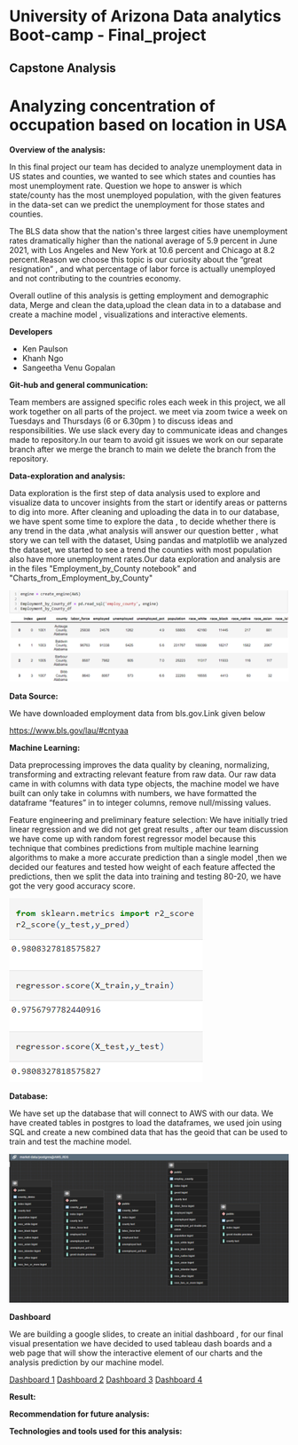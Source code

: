 # University of Arizona Data analytics Boot-camp - Final_project
## Capstone Analysis

# Analyzing concentration of occupation based on location in USA

**Overview of the analysis:**

In this final project our team has decided to analyze unemployment data in US states and counties, we wanted to see which states and counties has most unemployment rate. Question we hope to answer is which state/county has the most unemployed population, with the given features in the data-set can we predict the unemployment for those states and counties.

The BLS data show that the nation's three largest cities have unemployment rates dramatically higher than the national average of 5.9 percent in June 2021, with Los Angeles and New York at 10.6 percent and Chicago at 8.2 percent.Reason we choose this topic is our curiosity about the “great resignation” , and what percentage of labor force is actually unemployed and not contributing to the countries economy.

Overall outline of this analysis is getting employment and demographic data, Merge and clean the data,upload the clean data in to a database and create a machine model , visualizations and interactive elements.

**Developers**

- Ken Paulson
- Khanh Ngo
- Sangeetha Venu Gopalan

**Git-hub and general communication:**

Team members are assigned specific roles each week in this project, we all work together on all parts of the project. we meet via zoom twice a week on Tuesdays and Thursdays (6 or 6.30pm ) to discuss ideas and responsibilities. We use slack every day to communicate ideas and changes made to repository.In our team to avoid git issues we work on our separate branch after we merge the branch to main we delete the branch from the repository.

**Data-exploration and analysis:** 

Data exploration is the first step of data analysis used to explore and visualize data to uncover insights from the start or identify areas or patterns to dig into more. After cleaning and uploading the data in to our database, we have spent some time to explore the data , to decide whether there is any trend in the data ,what analysis will answer our question better , what story we can tell with the dataset, Using pandas and matplotlib we analyzed the dataset, we started to see a trend the counties with most population also have more unemployment rates.Our data exploration and analysis are in the files "Employment_by_County notebook" and "Charts_from_Employment_by_County"


![data_frame](images/final_data.PNG)


**Data Source:**

We have downloaded employment data from bls.gov.Link given below 

https://www.bls.gov/lau/#cntyaa


**Machine Learning:** 

Data preprocessing improves the data quality by cleaning, normalizing, transforming and extracting relevant feature from raw data. Our raw data came in with columns with data type objects, the machine model we have built can only take in columns with numbers, we have formatted the dataframe “features” in to integer columns, remove null/missing values.

Feature engineering and preliminary feature selection: We have initially tried linear regression and we did not get great results , after our team discussion we have come up with random forest regressor model because this technique that combines predictions from multiple machine learning algorithms to make a more accurate prediction than a single model ,then we decided our features and tested how weight of each feature affected the predictions, then we split the data into training and testing 80-20, we have got the very good accuracy score.

![Regressor](images/ml_r2.PNG)

**Database:** 

We have set up the database that will connect to AWS with our data. We have created tables in postgres to load the dataframes, we used join using SQL and create a new combined data that has the geoid that can be used to train and test the machine model.

![projected_erd](images/project_ERD_DB.PNG)


**Dashboard** 

We are building a google slides, to create an initial dashboard , for our final visual presentation we have decided to used tableau dash boards and a web page that will show the interactive element of our charts and the analysis prediction by our machine model.

[Dashboard 1](https://public.tableau.com/app/profile/sangeetha.venu.gopalan/viz/Final_project_stateoverview_db/State_overview_db?publish=yes)
[Dashboard 2](https://public.tableau.com/app/profile/sangeetha.venu.gopalan/viz/Final_project_county_db/county_overview_db?publish=yes)
[Dashboard 3](https://public.tableau.com/app/profile/sangeetha.venu.gopalan/viz/Final_project_top_unemp_db/state_county_top_unemployed_db?publish=yes)
[Dashboard 4](https://public.tableau.com/app/profile/sangeetha.venu.gopalan/viz/Final_project_Race_map/race_pop?publish=yes)


**Result:**

**Recommendation for future analysis:**

**Technologies and tools used for this analysis:**